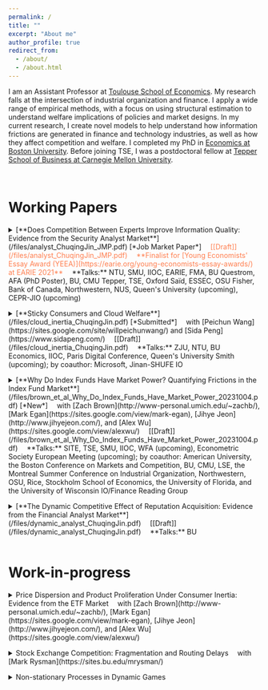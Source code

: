 ```yaml
---
permalink: /
title: ""
excerpt: "About me"
author_profile: true
redirect_from:
  - /about/
  - /about.html
---
```

I am an Assistant Professor at [Toulouse School of Economics](https://www.tse-fr.eu/). My research falls at the intersection of industrial organization and finance. I apply a wide range of empirical methods, with a focus on using structural estimation to understand welfare implications of policies and market designs. In my current research, I create novel models to help understand how information frictions are generated in finance and technology industries, as well as how they affect competition and welfare. I completed my PhD in [Economics at Boston University](https://www.bu.edu/econ/). Before joining TSE, I was a postdoctoral fellow at [Tepper School of Business at Carnegie Mellon University](https://www.cmu.edu/tepper/index.html).

<p></p>

<br>

# Working Papers

<details>
<summary markdown='span'>
[**Does Competition Between Experts Improve Information Quality: Evidence from the Security Analyst Market**](/files/analyst_ChuqingJin_JMP.pdf)  [*Job Market Paper*]   
<span style="color:coral">
 [[Draft]](/files/analyst_ChuqingJin_JMP.pdf)   
 **Finalist for [Young Economists' Essay Award (YEEA)](https://earie.org/young-economists-essay-awards/) at EARIE 2021**
</span>  
 **Talks:** NTU, SMU, IIOC, EARIE, FMA, BU Questrom, AFA (PhD Poster), BU, CMU Tepper, TSE, Oxford Saïd, ESSEC, OSU Fisher, Bank of Canada, Northwestern, NUS, Queen's University (upcoming), CEPR-JIO (upcoming)
</summary>

* *Financial analysts are rewarded for being* ***the most accurate****. This leads them to distort their forecasts to differentiate themselves from their peers, but also disciplines their optimism bias. In the current market, the disciplinary effect dominates while both effects are present, so it is optimal to have moderate competition between analysts to both improve aggregate information and contain the distortion.*

<img src="/images/distortion.png" class = "center" width="600" />

<img src="/images/discipline.png" class = "center" width="600" />

</details>

<p></p>

<details>
<summary markdown='span'>
[**Sticky Consumers and Cloud Welfare**](/files/cloud_inertia_ChuqingJin.pdf)   [*Submitted*]     
 with [Peichun Wang](https://sites.google.com/site/willpeichunwang/) and [Sida Peng](https://www.sidapeng.com/)  
 [[Draft]](/files/cloud_inertia_ChuqingJin.pdf)   
 **Talks:** ZJU, NTU, BU Economics, IIOC, Paris Digital Conference, Queen's University Smith (upcoming); by coauthor: Microsoft, Jinan-SHUFE IO  
</summary>

* *Cloud computing creates big welfare benefits, particularly for smaller firms, but we find that cloud customers are sticky to old cloud products, thus undermining cloud's benefits. Cloud migration services and introductory discounts, which incentivize firms to try new products, can improve both consumer welfare and provider revenue.*

<img src="/images/rd_cloud_inertia.png" class = "center" width = "600" />

</details>
<p></p>

<details>
<summary markdown='span'>
[**Why Do Index Funds Have Market Power? Quantifying Frictions in the Index Fund Market**](/files/brown_et_al_Why_Do_Index_Funds_Have_Market_Power_20231004.pdf)    [*New*]   
 with [Zach Brown](http://www-personal.umich.edu/~zachb/), [Mark Egan](https://sites.google.com/view/mark-egan), [Jihye Jeon](http://www.jihyejeon.com/), and [Alex Wu](https://sites.google.com/view/alexwu/)   
 [[Draft]](/files/brown_et_al_Why_Do_Index_Funds_Have_Market_Power_20231004.pdf)   
 **Talks:** SITE, TSE, SMU, IIOC, WFA (upcoming), Econometric Society European Meeting (upcoming); by coauthor: American University, the Boston Conference on Markets and Competition, BU, CMU, LSE, the Montreal Summer Conference on Industrial Organization, Northwestern, OSU, Rice, Stockholm School of Economics, the University of Florida, and the University of Wisconsin IO/Finance Reading Group   
</summary>

* *We develop a novel quantitative dynamic model of demand for and supply of index funds to decompose the impact of **inertia**, **search frictions**, and **preference heterogeneity**. We find that the average expense ratio paid by retail investors are roughly 45% higher due to search frictions and 40% due to inertia than the friction-less baseline. Removing inertia has a small impact when search frictions are high.*

<img src="/images/cf_cdf_no_inertia.png" class = "center" width = "300" /><img src="/images/cf_cdf_no_search.png" class = "center" width = "300" />

</details>

<p></p>

<details>
<summary markdown='span'>
[**The Dynamic Competitive Effect of Reputation Acquisition: Evidence from the Financial Analyst Market**](/files/dynamic_analyst_ChuqingJin.pdf)      
 [[Draft]](/files/dynamic_analyst_ChuqingJin.pdf)  
 **Talks:** BU
</summary>
</details>
<br>

# Work-in-progress

<details>
<summary markdown='span'>
Price Dispersion and Product Proliferation Under Consumer Inertia: Evidence from the ETF Market   
 with [Zach Brown](http://www-personal.umich.edu/~zachb/), [Mark Egan](https://sites.google.com/view/mark-egan), [Jihye Jeon](http://www.jihyejeon.com/), and [Alex Wu](https://sites.google.com/view/alexwu/)   
</summary>
</details>
<p></p>

<details>
<summary markdown='span'>
Stock Exchange Competition: Fragmentation and Routing Delays  
 with [Mark Rysman](https://sites.bu.edu/mrysman/)
</summary>
</details>
<p></p>

<details>
<summary markdown='span'>
Non-stationary Processes in Dynamic Games
</summary>
</details>
<br/>
